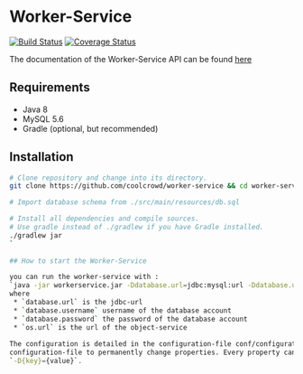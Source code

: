 # Worker-Service

[![Build Status](https://travis-ci.org/coolcrowd/worker-service.svg?branch=master)](https://travis-ci.org/coolcrowd/worker-service)
[![Coverage Status](https://coveralls.io/repos/github/coolcrowd/worker-service/badge.svg?branch=master)](https://coveralls.io/github/coolcrowd/worker-service?branch=master)

The documentation of the Worker-Service API can be found [here](http://coolcrowd.github.io/worker-service/)

## Requirements

 * Java 8
 * MySQL 5.6
 * Gradle (optional, but recommended)
 
## Installation

```bash
# Clone repository and change into its directory.
git clone https://github.com/coolcrowd/worker-service && cd worker-service

# Import database schema from ./src/main/resources/db.sql

# Install all dependencies and compile sources.
# Use gradle instead of ./gradlew if you have Gradle installed.
./gradlew jar
`
 
## How to start the Worker-Service

you can run the worker-service with :
`java -jar workerservice.jar -Ddatabase.url=jdbc:mysql:url -Ddatabase.username=user -Ddatabase.password=password -Dos.url=http://www.example.org`
where
 * `database.url` is the jdbc-url
 * `database.username` username of the database account
 * `database.password` the password of the database account
 * `os.url` is the url of the object-service
 
The configuration is detailed in the configuration-file conf/configuration.properties. You can alter the 
configuration-file to permanently change properties. Every property can be overridden by setting a global-property via
`-D{key}={value}`.
